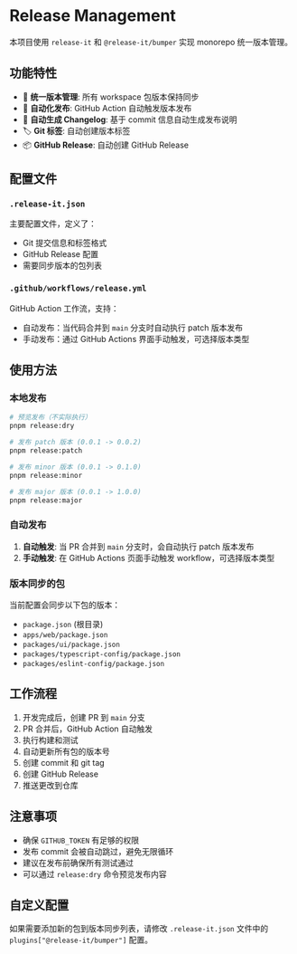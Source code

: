 # Release Management

本项目使用 `release-it` 和 `@release-it/bumper` 实现 monorepo 统一版本管理。

## 功能特性

- 🔄 **统一版本管理**: 所有 workspace 包版本保持同步
- 🤖 **自动化发布**: GitHub Action 自动触发版本发布
- 📝 **自动生成 Changelog**: 基于 commit 信息自动生成发布说明
- 🏷️ **Git 标签**: 自动创建版本标签
- 📦 **GitHub Release**: 自动创建 GitHub Release

## 配置文件

### `.release-it.json`
主要配置文件，定义了：
- Git 提交信息和标签格式
- GitHub Release 配置
- 需要同步版本的包列表

### `.github/workflows/release.yml`
GitHub Action 工作流，支持：
- 自动发布：当代码合并到 `main` 分支时自动执行 patch 版本发布
- 手动发布：通过 GitHub Actions 界面手动触发，可选择版本类型

## 使用方法

### 本地发布

```bash
# 预览发布（不实际执行）
pnpm release:dry

# 发布 patch 版本 (0.0.1 -> 0.0.2)
pnpm release:patch

# 发布 minor 版本 (0.0.1 -> 0.1.0)
pnpm release:minor

# 发布 major 版本 (0.0.1 -> 1.0.0)
pnpm release:major
```

### 自动发布

1. **自动触发**: 当 PR 合并到 `main` 分支时，会自动执行 patch 版本发布
2. **手动触发**: 在 GitHub Actions 页面手动触发 workflow，可选择版本类型

### 版本同步的包

当前配置会同步以下包的版本：
- `package.json` (根目录)
- `apps/web/package.json`
- `packages/ui/package.json`
- `packages/typescript-config/package.json`
- `packages/eslint-config/package.json`

## 工作流程

1. 开发完成后，创建 PR 到 `main` 分支
2. PR 合并后，GitHub Action 自动触发
3. 执行构建和测试
4. 自动更新所有包的版本号
5. 创建 commit 和 git tag
6. 创建 GitHub Release
7. 推送更改到仓库

## 注意事项

- 确保 `GITHUB_TOKEN` 有足够的权限
- 发布 commit 会被自动跳过，避免无限循环
- 建议在发布前确保所有测试通过
- 可以通过 `release:dry` 命令预览发布内容

## 自定义配置

如果需要添加新的包到版本同步列表，请修改 `.release-it.json` 文件中的 `plugins["@release-it/bumper"]` 配置。 